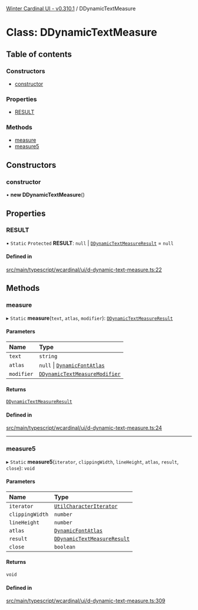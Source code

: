 [Winter Cardinal UI - v0.310.1](../index.md) / DDynamicTextMeasure

# Class: DDynamicTextMeasure

## Table of contents

### Constructors

- [constructor](DDynamicTextMeasure.md#constructor)

### Properties

- [RESULT](DDynamicTextMeasure.md#result)

### Methods

- [measure](DDynamicTextMeasure.md#measure)
- [measure5](DDynamicTextMeasure.md#measure5)

## Constructors

### constructor

• **new DDynamicTextMeasure**()

## Properties

### RESULT

▪ `Static` `Protected` **RESULT**: ``null`` \| [`DDynamicTextMeasureResult`](DDynamicTextMeasureResult.md) = `null`

#### Defined in

[src/main/typescript/wcardinal/ui/d-dynamic-text-measure.ts:22](https://github.com/winter-cardinal/winter-cardinal-ui/blob/v0.310.1/src/main/typescript/wcardinal/ui/d-dynamic-text-measure.ts#L22)

## Methods

### measure

▸ `Static` **measure**(`text`, `atlas`, `modifier`): [`DDynamicTextMeasureResult`](DDynamicTextMeasureResult.md)

#### Parameters

| Name | Type |
| :------ | :------ |
| `text` | `string` |
| `atlas` | ``null`` \| [`DynamicFontAtlas`](DynamicFontAtlas.md) |
| `modifier` | [`DDynamicTextMeasureModifier`](../interfaces/DDynamicTextMeasureModifier.md) |

#### Returns

[`DDynamicTextMeasureResult`](DDynamicTextMeasureResult.md)

#### Defined in

[src/main/typescript/wcardinal/ui/d-dynamic-text-measure.ts:24](https://github.com/winter-cardinal/winter-cardinal-ui/blob/v0.310.1/src/main/typescript/wcardinal/ui/d-dynamic-text-measure.ts#L24)

___

### measure5

▸ `Static` **measure5**(`iterator`, `clippingWidth`, `lineHeight`, `atlas`, `result`, `close`): `void`

#### Parameters

| Name | Type |
| :------ | :------ |
| `iterator` | [`UtilCharacterIterator`](UtilCharacterIterator.md) |
| `clippingWidth` | `number` |
| `lineHeight` | `number` |
| `atlas` | [`DynamicFontAtlas`](DynamicFontAtlas.md) |
| `result` | [`DDynamicTextMeasureResult`](DDynamicTextMeasureResult.md) |
| `close` | `boolean` |

#### Returns

`void`

#### Defined in

[src/main/typescript/wcardinal/ui/d-dynamic-text-measure.ts:309](https://github.com/winter-cardinal/winter-cardinal-ui/blob/v0.310.1/src/main/typescript/wcardinal/ui/d-dynamic-text-measure.ts#L309)
